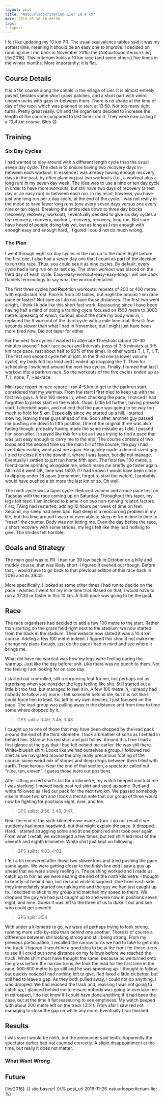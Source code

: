 ```yaml
---
layout: post
title: "Natuurloopcriterium Lier 10.4 km"
date: 2019-03-30 18:00:00
tags:
- report
---
```


I felt like updating my 10 km PR. The usual equivalence tables said it was my
softest time, meaning it should be an easy one to improve. I decided on
running one I ran back in November 2016: the [Natuurloopcriterium
Lier][lier2016]. This criterium holds a 10 km race (and some others) five times
in the winter months. More importantly: it is flat.

## Course Details

It is a flat course along the canals in the village of Lier. It is almost
entirely paved, besides some short grass patches, and a short part with weird
uneven rocks with gaps in-between them. There is no shade at the time of day of
the race, which was planned to start at 13:50. Not too many tight turns.
Pretty great really. Oh and the organisers decided to increase the length of
the course compared to last time I ran it. They were now calling it a *10.4 km
course*. Bleb 😩

## Training

### Six Day Cycles

I had wanted to play around with a different length cycle than the usual seven
day cycle. The idea is to ensure having two recovery days in-between each
workout. In essence I was already having enough recovery days in the past, by
often planning just two workouts (i.e., a workout plus a long run) in my seven
day week. The idea was to use a nine or ten day cycle in order to have more
workouts, but still have two days of recovery (a rest day or an easy run)
in-between each run. In my mind, however, you have just one long run per *x*
day cycle, at the end of the cycle. I was not really in the mood to have fewer
long runs (one every seven days versus one every nine or ten days). Breaking
the entire idea down to three day blocks (recovery, recovery, workout), I
eventually decided to give six day cycles a try: recovery, recovery, workout,
recovery, recovery, long run. Not sure I have heard of people doing this yet,
but as long as I run enough with enough easy and enough hard, I figured I could
not do much wrong.

### The Plan

I went through eight six day cycles in the run up to the race. Right before the
first one, I also had a seven day one that I count as part of the decision to
run this race.  Thus, you could see it as nine cycles. By default, every cycle
had a long run on its last day.  The other workout was placed on the third day
of each cycle. Easy-easy-workout-easy-easy-long.  I will use Jack Daniels
terminology to say what the workout entailed.

The first three cycles had **R**eptition workouts: repeats of 200 or 400 metre
with equidistant rest. Pace is from JD tables, but might be around 1 km race
pace or faster? Not sure as I do not race those distances. The first two went
alright, I think I kinda like this short fast work. Reassuring since I have
been having half a mind of doing a training cycle focused on 1500 metre to 3000
metre.  Speaking of which, curious about the state my body was in, I replaced
the R workout of the third cycle with a mile time trial. Result: few seconds
slower than what I had in November, but I might just have been more tired now.
Did not taper for either.

For the next five cycles I wanted to alternate **T**hreshold (about 20-30
minutes around 1 hour race pace) and **I**ntervals (reps of 3-5 minutes at 3-5
km race pace, rest about half to 90% of the time). In other words T, I, T, I,
T. The first and second cycle felt alright. In the third one (a lower volume
cycle), my body felt too tired and I ended up dropping the T. Then for
scheduling I switched around the next two cycles.  Finally, I turned that last
I workout into a parkrun race. So the workouts of the five cycles ended up as
T, I, none, T, I-as-race.

Mini race report in race report: I ran 4-5 km to get to the parkrun start,
considered that my warmup.  From the start I first tried to keep up with the
first two guys. A few 100 metre in, when checking the pace, I noticed I had
forgotten to press start on the watch. Oops.  Little bit further, having
pressed start, I checked again, and noticed that the pace was going to be way
too much to hold for 5 km. Especially since we started up a hill.  I started
slowing, leaving three guys ahead of me. Soon after, another guy passed me
pushing me down to fifth position. One of the original three was also fading
though, probably having made the same mistake as I did. I passed him soon
after. It stayed like this for a bit as I was trying to find a pace that was
just easy enough to carry me to the end. The course consists of two loops and
the second time up the main hill of the course, the guy I had overtaken
earlier, went past me again. He quickly made a decent sized gap. I tried to
close it on the downhill, where I was faster, but did not manage. Eventually I
settled to just run home fifth spot. The final few 100 metre, a friend came
sprinting alongside me, which made me briefly go faster again. All in all it
went OK, time was 18:07. If I had known I would have been close to dipping
under 18 again (remember, forgot to start the watch), I probably would have
pushed a bit more the last km or so. Oh well.

The ninth cycle was a taper cycle. Reduced volume and a race pace test on
Tuesday with the race coming up on Saturday. Throughout this taper, my legs
felt tired. I am inclined to blame it on two non-running related factors.
First, TAing had restarted, adding 12 hours per week of time on feet. Second,
my sleep had been bad. Bad sleep is a reoccurring problem in my life, but this
time around I was not even able to sleep in from time to time to "reset" the
counter. Body was not letting me. Even the day before the race, a short
recovery with some strides, my legs felt like they had nothing to give. The
strides felt horrible.

## Goals and Strategy

The main goal was to PR. I had run 39 low back in October on a hilly and muddy
course, that was likely short. I figured it evened out though. Before that, I
would have to go back to that previous edition of this race back in 2016 and its
39:45.

More specifically, I looked at some other times I had run to decide on the pace
I wanted. I went for my mile time trial. Based on that, I would have to run
a 37:30 or faster in this 10 km. A 3:45 pace was going to be the goal.

## Race

The race organisers had decided to add a few 100 metre to the start. Rather
than starting on the grass field right next to the stadium, we now started from
the track in the stadium. Their website now stated it was a 10.4 km course.
Adding a few 100 metre indeed. I figured this should not make me change my
plans though, just do the pace I had in mind and see where it brings me.

What did have me worried was how my legs were feeling during the warmup. Just
like the day before: shit. Like there was no punch to them. Not the feeling I
am looking for on race day.

I started out controlled, still a surprising feat for me, but perhaps not as
surprising when you consider the legs feeling like shit. Still started out a
little bit too fast, but managed to reel it in. A few 100 metre in, I already
had nobody to follow any more.  I felt someone behind me, but it is not like I
could force him to lead. So, left to my own devices, I just focused on the
pace. The lead group was pulling away in the distance and from time to time
some where dropped by it.

> GPS splits: 3:49, 3:45, 3:48.

I caught up to one of those that may have been dropped by the lead pack around
the end of the third kilometre. I took a breather of sorts as I settled in
behind him. Stare at his red shirt and just follow.  Around this time I had a
first glance at the guy that I had felt behind me earlier. He was still there.
White-blueish shirt. Looks like we had ourselves a group. I followed red shirt
as we navigated around the only really precarious footing of the course: some
weird mix of stones and deep drops between them filled with earth. Treacherous.
Near the end of that section, a spectator called out "nine, ten, eleven". I
guess those were our positions.

After sitting on red shirt's tail for a kilometre, my watch beeped and told me
I was slacking. I moved back past red shirt and sped up some. Red and white
followed as I led our pack for the next two km. We passed somebody else in
those two km and I took a mental note that our group of three would now be
fighting for positions eight, nine, and ten.

> GPS splits: 3:56, 3:48, 3:47.

Near the end of the sixth kilometre we made a turn. I do not recall if we
suddenly had more headwind, but that might explain the pace. It dropped. Hard.
I started struggling some and at one point red shirt took over again. From what
I recall, we exchanged a few times, but red shirt led most of the seventh and
eighth kilometre. White shirt just kept on following.

> GPS splits: 4:03, 4:02.

I felt a bit recovered after those two slower kms and tried pushing the pace
some again. We were getting closer to the finish line _and_ I saw a guy up
ahead that we were slowly reeling in. The pushing worked and I made us catch up
to him as we were nearing the end of the ninth kilometre. I thought to briefly
sit behind him, but red and white disagreed.  One from each side they
immediately started overtaking me and the guy we had just caught up to.  I
decided to stick to my group and matched my speed to theirs. We dropped the guy
we had just caught up to and were now in positions seven, eight, and nine.
Guess it was left to the three of us to duke it out and see who could get
seventh.

> GPS split: 3:54.

With under a kilometre to go, we were all perhaps trying to look strong,
running more side-by-side than behind one another. There is of course a
difference between still looking strong and still being strong. From my
previous participation, I recalled the narrow turns we had to take to get onto
the track. I figured it would be a good idea to be at the front for those turns
to see if I could put some distance on my fellows before we reached the track.
White shirt must have thought the same, because as we turned onto the grass
before the narrow turns, he took the lead for the first time in the race.
500-600 metre to go still and he was speeding up.  I thought to follow, but
quickly noticed I had nothing left to give. Red fared a little bit better, but
still had to leave a gap. As they both pulled away, I could not do anything. I
was dropped.  We had reached the track and, realising I was not going to catch
up, I glanced behind me to ensure nobody was going to overtake me.  In
retrospect, I do not know if I could have done anything if it had been the
case, but at the time it felt reassuring to see emptiness.  My watch beeped
with about 200 metre left on the track (3:51). From afar I saw red not managing
to close the gap on white any more. Eventually I too finished.

## Results

I was sure I would be ninth, but the announcer said tenth. Apparently the
spectator earlier had not counted correctly. A slight disappointment at the
time, but really it does not matter.

### What Went Wrong

## Future


[strava]: https://www.strava.com/activities/
[results]: https://www.example.com
[lier2016]: {{ site.baseurl }}{% post_url 2016-11-26-natuurloopcriterium-lier %}
